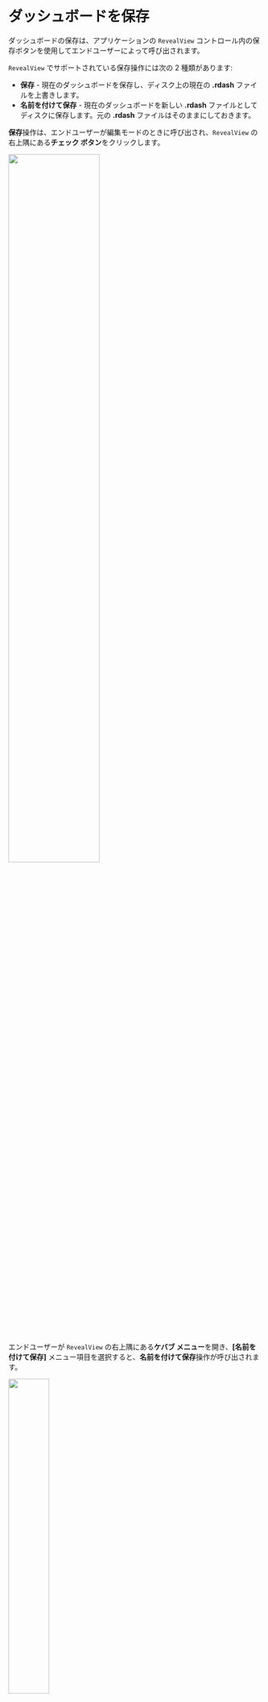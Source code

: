 # ダッシュボードを保存

ダッシュボードの保存は、アプリケーションの `RevealView` コントロール内の保存ボタンを使用してエンドユーザーによって呼び出されます。

`RevealView` でサポートされている保存操作には次の 2 種類があります:
- **保存** - 現在のダッシュボードを保存し、ディスク上の現在の **.rdash** ファイルを上書きします。
- **名前を付けて保存** - 現在のダッシュボードを新しい **.rdash** ファイルとしてディスクに保存します。元の **.rdash** ファイルはそのままにしておきます。

**保存**操作は、エンドユーザーが編集モードのときに呼び出され、`RevealView` の右上隅にある**チェック ボタン**をクリックします。

<img src="images/saving-save-button.jpg" alt="" width="60%"/>

エンドユーザーが `RevealView` の右上隅にある**ケバブ メニュー**を開き、**[名前を付けて保存]** メニュー項目を選択すると、**名前を付けて保存**操作が呼び出されます。

<img src="images/saving-saveas-button.jpg" alt="" width="40%"/>

## 保存の実装
デフォルトでは、サーバーのダッシュボード フォルダーに **Dashboards** を配置するという規則に従っている場合、Reveal SDK は**保存**機能を提供します。ただし、ダッシュボードをサーバーの **Dashboards** フォルダーに保存しておらず、カスタム `IRVDashboardProvider` を作成している場合は、独自のカスタム保存ロジックも実装する必要があります。[ダッシュボードの読み込み](loading-dashboards.md#load-from-custom-file-path)トピックでは、カスタムの場所からダッシュボードを読み込む方法について説明します。

まず、既存の `IRVDashboardProvider` クラスを変更して、`IRVDashboardProvider.SaveDashboardAsync` メソッドを実装します。この例では、ダッシュボード ファイルを **MyDashboards** という名前のフォルダーに保存しています。

```cs
public class DashboardProvider : IRVDashboardProvider
{
    public Task<Dashboard> GetDashboardAsync(IRVUserContext userContext, string dashboardId)
    {
        var filePath = Path.Combine(Environment.CurrentDirectory, $"MyDashboards/{dashboardId}.rdash");
        var dashboard = new Dashboard(filePath);
        return Task.FromResult(dashboard);
    }

    public async Task SaveDashboardAsync(IRVUserContext userContext, string dashboardId, Dashboard dashboard)
    {
        var filePath = Path.Combine(Environment.CurrentDirectory, $"MyDashboards/{dashboardId}.rdash");
        await dashboard.SaveToFileAsync(filePath);
    }
}
```

## 名前を付けて保存の実装
Reveal SDK は、デフォルトで**保存**機能を提供します。ただし、Reveal SDK は、エンドユーザーからダッシュボードの新しいファイル名をキャプチャする必要があるため、**名前を付けて保存**の実装を提供しません。つまり、開発者は、クライアント アプリケーション内で **名前を付けて保存**の操作を実行するために必要なすべてのコードを記述する必要があります。

Reveal SDK で**名前を付けて保存**を実行するには、次の 2 つの方法があります:
- 新しいファイル名をキャプチャしてから、`IRVDashboardProvider` 実装を使用してサーバーに保存を実行します。
- 新しいファイル名をキャプチャし、カスタム保存ロジックを使用してダッシュボードを手動でシリアル化します。

カスタム保存ロジックを実装する場合、つまりダッシュボードを手動でシリアル化し、結果をカスタム REST サービスエンドポイントに POST/PUT する場合は、`RevealView.serverSideSave` プロパティを `false` に設定する必要があります。これにより、すべての保存操作がクライアント アプリケーションによって制御され、サーバーに存在する可能性のある `IRVDashboardProvider` 実装を使用しないことが Reveal SDK に指示されます。

```javascript
revealView.serverSideSave = false;
```

クライアントで保存操作を実行するには、`RevealView.onSave` イベントにイベント ハンドラーを追加する必要があります。

```javascript
revealView.onSave = (rv, args) => {
    //handle save
};
```

`RevealView.onSave` イベントは、`RevealView` と `DashboardSaveEventArgs` の 2 つのパラメーターを提供します。

`DashboardSaveEventArgs` オブジェクトは、ダッシュボードの保存に役立つ次のプロパティとメソッドを提供します:
- **name** - これは現在のダッシュボードのタイトル (`RevealView` のダッシュボードの上部に表示されるテキスト) です。**.rdash** の名前がダッシュボードのタイトルと一致することが重要です。
- **dashboardId** - 保存されているダッシュボードの Id。既存のダッシュボードの場合、これは読み込み時に使用される ID です。新しいダッシュボードまたは名前を付けて保存の操作の場合、値は null になります。このプロパティの値は、既存のダッシュボードを「名前を付けて保存」するとき、または saveFinished を呼び出す前に新しいダッシュボードを保存するときに設定する必要があります。設定しないと、ダッシュボード名と一致すると見なされます。
- **isNew** - このイベントが新しく作成されたダッシュボードを保存することによって発生したかどうかを示すフラグ。既存のダッシュボードを保存または名前を付けて保存する場合は false になります。
- **saveAs** - これが**名前を付けて保存**操作であるかどうかを判別します。
- **serialize(bytes => { })** - 現在のダッシュボードをカスタム保存ロジックで使用できる `byte[]` に​​シリアル化します。**保存**操作で使用されます。
- **serializeWithNewName(name, bytes => { })** - `name` と `dashboardId` を変更し、ダッシュボードをカスタム保存ロジックで使用できる `byte []` に​​シリアル化します。現在読み込まれているダッシュボードの `name` または `dashboardId` は変更しません。保存操作中にこれを手動で行う必要があります。**名前を付けて保存**操作で使用されます。
- **savedFinished() - REQUIRED** - このメソッドは、`RevealView` を編集モードから表示モードにし、保存が完了したことを示します。

## 保存を無効にする
編集を無効にするか、**[名前を付けて保存]** UI 要素を非表示にすることで、エンドユーザーが**保存**または**名前を付けて保存**の操作を呼び出さないようにすることができます。

**保存**操作を無効にするには、`RevealView.canEdit` プロパティを `false` に設定して、編集を完全に無効にする必要があります。

```javascript
revealView.canEdit="false";
```

**名前を付けて保存**の操作を無効にするには、`RevealView.canSaveAs` プロパティを `false` に設定する必要があります。

```javascript
revealView.canSaveAs="false";
```

## 例: IRVDashboardProvider を使用した保存の実装
この例では、クライアント アプリケーションに**保存**と**名前を付けて保存**の両方を実装しますが、実際の保存を実行するには、サーバーの `IRVDashboardProvider` 実装に依存します。

ASP.NET Core Web API サーバー アプリケーションで、`IRVDashboardProvider` インターフェイスを実装する新しいクラスを作成します。`GetDashboardAsync` メソッドで、カスタム ファイル ディレクトリからダッシュボードを読み込むおよび保存するロジックを追加します。この例では、ASP.NET Core Web API サーバー アプリケーションは **MyDashboards** という名前のフォルダーを使用してすべてのダッシュボードを格納します。

```cs
public class DashboardProvider : IRVDashboardProvider
{
    public Task<Dashboard> GetDashboardAsync(IRVUserContext userContext, string dashboardId)
    {
        var filePath = Path.Combine(Environment.CurrentDirectory, $"MyDashboards/{dashboardId}.rdash");
        var dashboard = new Dashboard(filePath);
        return Task.FromResult(dashboard);
    }

    public async Task SaveDashboardAsync(IRVUserContext userContext, string dashboardId, Dashboard dashboard)
    {
        var filePath = Path.Combine(Environment.CurrentDirectory, $"MyDashboards/{dashboardId}.rdash");
        await dashboard.SaveToFileAsync(filePath);
    }
}
```

`Program.cs` ファイルの `AddReveal` メソッドを更新して、`RevealSetupBuilder.AddDashboardProvider` メソッドを使用して作成した `IRVDashboardProvider` を `RevealSetupBuilder` に追加します。

```cs
builder.Services.AddControllers().AddReveal( builder =>
{
    builder.AddDashboardProvider<DashboardProvider>();
});
```

次に、クライアント アプリケーションを開き、`RevealView.onSave` イベントのイベント ハンドラーを追加し、`DashboardSaveEventArgs.saveAs` プロパティをチェックして、**保存**または**名前を付けて保存**の操作を処理しているかどうかを確認します。

```javascript
revealView.onSave = (rv, args) => {
    if (args.saveAs) {

    }
    else {
        
    }
};
```

まず、**保存**機能を実装することから始めましょう。これは、`DashboardSaveEventArgs.saveFinished` を呼び出すだけで実行できます。これにより、`IRVDashboardProvider` で提供されるサーバー側の保存コードが呼び出され、編集モードが終了します。

```javascript
revealView.onSave = (rv, args) => {
    if (args.saveAs) {
        //todo
    }
    else {
        args.saveFinished();
    }
};
```

それでは、**名前を付けて保存**機能を実装しましょう。**名前を付けて保存**を実装する最初の手順は、一意のファイル名を処理していることを確認することです。ダッシュボード名がすでに存在するかどうかをクライアント アプリケーションに通知する REST エンドポイントを ASP.NET Core Web API サーバーに追加しましょう。`Program.cs` ファイルを開き、次のコードで変更します:

```cs
app.Map("/isduplicatename/{name}", (string name) =>
{
    var filePath = Path.Combine(Environment.CurrentDirectory, "MyDashboards");
    return File.Exists($"{filePath}/{name}.rdash");
});
```

また、新しい API を使用するために呼び出すことができる関数をクライアント アプリケーションに追加する必要があります。

```javascript
function isDuplicateName(name) {
    return fetch(`https://localhost:7111/isduplicatename/${name}`).then(resp => resp.text());
}
```

それでは、**名前を付けて保存**の操作の実装を始めましょう。まず、エンドユーザーから新しい名前を取得しましょう。  次に、ユーザーが指定した名前が重複していないかどうかを確認します。重複している場合は、既存のファイルを上書きするようにユーザーにプロンプトを出します。エンドユーザーが既存のダッシュボード ファイルを上書きしたくない場合は、`return` ステートメントを呼び出して保存プロセスをキャンセルします。

```javascript
if (args.saveAs) {
    var newName = prompt("Please enter the dashboard name");
    isDuplicateName(newName).then(isDuplicate => {
        if (isDuplicate === "true") {
            if (!window.confirm("A dashboard with name: " + newName + " already exists. Do you want to override it?")) {
                return;
            }
        }

        //todo - perform save
    }
}
```

**名前を付けて保存**の操作を完了するには、`DashboardSaveEventArgs.dashboardId` と `DashboardSaveEventArgs.name` をダッシュボードの新しい名前に設定しましょう。これにより、現在 `RevealView` に読み込まれているダッシュボードが更新され、サーバーに保存されているファイルと一致します。次に、`DashboardSaveEventArgs.saveFinished` メソッドを呼び出します。このメソッドは、`IRVDashboardProvider` で提供されるサーバー側の保存コードを呼び出し、編集モードを終了します。

```javascript
args.dashboardId = args.name = newName;
args.saveFinished();
}
```

`RevealView.onSave` イベントの最終的なコードは次のようになります。

```javascript
revealView.onSave = (rv, args) => {
    if (args.saveAs) {
        var newName = prompt("Please enter the dashboard name");
        isDuplicateName(newName).then(isDuplicate => {
            if (isDuplicate === "true") {
                if (!window.confirm("A dashboard with name: " + newName + " already exists. Do you want to override it?")) {
                    return;
                }
            }

            args.dashboardId = args.name = newName;
            args.saveFinished();
        });

    }
    else {
        args.saveFinished();
    }
}
```

> [!NOTE]
> このサンプルのソース コードは [GitHub](https://github.com/RevealBi/sdk-samples-javascript/tree/main/SavingDashboards-Server) にあります。


## 例: カスタム保存の実装
この例では、クライアント アプリケーションに**保存**と**名前を付けて保存**の両方を実装しますが、実際の保存を実行するにはカスタム実装に依存します。

カスタム保存機能を実装するための最初の手順は、`revealView.serverSideSave` を `false` に設定することです。これは、クライアントが保存操作を処理することを Reveal SDK に通知します。

```javascript
revealView.serverSideSave = false;
```

次に、保存イベントのイベント ハンドラーを追加し、`DashboardSaveEventArgs.saveAs` プロパティを確認して、**保存**または**名前を付けて保存**の操作を処理しているかどうかを確認します。

```javascript
revealView.onSave = (rv, args) => {
    if (args.saveAs) {

    }
    else {
        
    }
};
```

まず、**保存**機能を実装することから始めましょう。まず、ダッシュボードのサーバーへの保存を処理する REST サービス エンドポイントを ASP.NET Core Web API サーバー アプリケーションに追加する必要があります。`Program.cs` ファイルを変更し、既存のダッシュボード ファイルの更新を処理する **PUT** ルート エンドポイントをマップします。

このサンプル コードでは、最初にファイルが存在することを確認し、存在しない場合はメソッドを終了します。存在する場合は、リクエストの本文からダッシュボード `byte[]` を取得する必要があります。`request.Body` からストリームを読み取り、既存のファイルを上書きして変更をディスクに書き込むために使用できる `byte []` に​​変換します。

```cs
app.MapPut("/dashboards/{name}", async (HttpRequest request, string name) =>
{
    var filePath = Path.Combine(Environment.CurrentDirectory, $"Dashboards/{name}.rdash");
    if (!File.Exists(filePath))
        return;

    byte[] bytes;
    using (var ms = new MemoryStream())
    {
        await request.Body.CopyToAsync(ms);
        bytes = ms.ToArray();
    }

    using (var stream = File.Open(filePath, FileMode.Open))
    {
        stream.Write(bytes, 0, bytes.Length);
    }
});
```

次に、保存を実行する関数をクライアント アプリケーションに追加しましょう。この関数は、**保存**操作と**名前を付けて保存**の操作の両方を処理します。この関数には、ダッシュボードの `name`、ダッシュボードの内容を表す `byte[]`、およびこれが**保存**または**名前を付けて保存**の操作であるかどうかを判別する `isSaveAs` のパラメーターがあります。これが**名前を付けて保存**の操作の場合、リクエストの`メソッド`を **POST** に設定します。これは、新しいファイルが作成されることを示します。

```javascript
function saveDashboard(name, bytes, isSaveAs = false) {

    let url = `https://localhost:7111/dashboards/${name}`;
    let params = {
        body: bytes,
        method: "PUT"
    }

    if (isSaveAs) {
        params.method = "POST"
    }

    return fetch(url, params);
}
```

`RevealView.onSave` イベントに**保存**ロジックを実装しましょう。まず、`DashboardSaveEventArgs.serialize` メソッドを呼び出して現在のダッシュボードを `byte[]` に​​シリアル化して、REST サービス エンドポイントに送信できるようにする必要があります。`DashboardSaveEventArgs.serialize` メソッドのコールバックで、前に作成した `saveDashboard` 関数を呼び出し、`DashboardSaveEventArgs.name` と `byte[]` を引数として渡します。`saveDashboard` が完了すると、`DashboardSaveEventArgs.saveFinished` メソッドを呼び出します。このメソッドは、保存が完了したことを Reveal SDK に通知し、`RevealView` を編集モードから外します。

```javascript
revealView.onSave = (rv, args) => {
    if (args.saveAs) {
        //todo
    }
    else {
        args.serialize(bytes => {
            this.saveDashboard(args.name, bytes).then(() => {
                args.saveFinished();
            });
        });
    }
};
```

それでは、**名前を付けて保存**機能を実装しましょう。  **名前を付けて保存**を実装する最初の手順は、一意のファイル名を処理していることを確認することです。ダッシュボード名がすでに存在するかどうかをクライアント アプリケーションに通知する REST エンドポイントを ASP.NET Core Web API サーバーに追加しましょう。`Program.cs` ファイルを開き、次のコードで変更します:

```cs
app.Map("/isduplicatename/{name}", (string name) =>
{
    var filePath = Path.Combine(Environment.CurrentDirectory, "Dashboards");
    return File.Exists($"{filePath}/{name}.rdash");
});
```

また、新しい API を使用するために呼び出すことができる関数をクライアント アプリケーションに追加する必要があります。

```javascript
function isDuplicateName(name) {
    return fetch(`https://localhost:7111/isduplicatename/${name}`).then(resp => resp.text());
}
```

それでは、**名前を付けて保存**の操作の実装を始めましょう。まず、エンドユーザーから新しい名前を取得しましょう。  次に、ユーザーが指定した名前が重複していないかどうかを確認します。重複している場合は、既存のファイルを上書きするようにユーザーにプロンプトを出します。エンドユーザーが既存のダッシュボード ファイルを上書きしたくない場合は、保存プロセスをキャンセルします。まず、`DashboardSaveEventArgs.saveFinished` メソッドを呼び出して、`RevealView` を強制的に編集モードを終了させてから、`return` を実行して、保存操作を実行せずに保存イベントを終了します。

```javascript
if (args.saveAs) {
    var newName = prompt("Please enter the dashboard name");
    isDuplicateName(newName).then(isDuplicate => {
        if (isDuplicate === "true") {
            if (!window.confirm("A dashboard with name: " + newName + " already exists. Do you want to override it?")) {
                args.saveFinished();
                return;
            }
        }

        //todo - perform save
    });
}
```

**名前を付けて保存**の操作を完了するには、別の REST サービス エンドポイントを ASP.NET Core Web API サーバーに追加して **POST** を処理する必要があります。`Program.cs` ファイルを変更し、新しいダッシュボード ファイルの保存を処理する **POST** ルート エンドポイントをマップします。

このサンプル コードでは、リクエストの本文からダッシュボード `byte[]` を取得することを想定しています。`request.Body` からストリームを読み取り、新しいダッシュボード ファイルの作成に使用できる `byte[]` に変換します。

```cs
app.MapPost("/dashboards/{name}", async (HttpRequest request, string name) =>
{
    var ms = new MemoryStream();
    await request.Body.CopyToAsync(ms);
    var bytes = ms.ToArray();

    var filePath = Path.Combine(Environment.CurrentDirectory, $"Dashboards/{name}.rdash");
    using (var stream = new FileStream(filePath, FileMode.Create, FileAccess.Write))
    {
        await stream.WriteAsync(bytes, 0, bytes.Length);
    }
});
```

クライアント コードを更新して、**名前を付けて保存**操作を完了しましょう。保存を実行する前に、`DashboardSaveEventArgs.dashboardId` と `DashboardSaveEventArgs.name` をダッシュボードの新しい名前に設定しましょう。これにより、現在 `RevealView` に読み込まれているダッシュボードが更新され、サーバーに保存されているファイルと一致します。次に、`DashboardSaveEventArgs.serializeWithNewName` を呼び出して、現在のダッシュボードを `byte[]` にシリアル化する必要があります。このメソッドは、新しくシリアル化されたダッシュボードのタイトルと ID を更新する新しい `name` を使用して、ダッシュボードを `byte[]` にシリアル化します。`DashboardSaveEventArgs.serializeWithNewName` メソッドのコールバックで、前に作成した `saveDashboard` 関数を呼び出し、`DashboardSaveEventArgs.name`、`byte[]`、および `true` (名前を付けて保存を示す) を引数として渡します。`saveDashboard` が完了すると、`DashboardSaveEventArgs.saveFinished` メソッドを呼び出します。このメソッドは、保存が完了したことを Reveal SDK に通知し、`RevealView` を編集モードから外します。

```javascript
args.dashboardId = args.name = newName;
args.serializeWithNewName(newName, bytes => {
    this.saveDashboard(newName, bytes, true).then(() => {
        args.saveFinished();
    });
});
```

`RevealView.onSave` イベントの最終的なコードは次のようになります。

```javascript
revealView.onSave = (rv, args) => {
    if (args.saveAs) {
        var newName = prompt("Please enter the dashboard name");
        isDuplicateName(newName).then(isDuplicate => {
            if (isDuplicate === "true") {
                if (!window.confirm("A dashboard with name: " + newName + " already exists. Do you want to override it?")) {
                    args.saveFinished();
                    return;
                }
            }

            args.dashboardId = args.name = newName;
            args.serializeWithNewName(newName, bytes => {
                this.saveDashboard(newName, bytes, true).then(() => {
                    args.saveFinished();
                });
            });
        });
    }
    else {
        args.serialize(bytes => {
            this.saveDashboard(args.name, bytes).then(() => {
                args.saveFinished();
            });
        });
    }
};
```

> [!NOTE]
> このサンプルのソース コードは [GitHub](https://github.com/RevealBi/sdk-samples-javascript/tree/main/SavingDashboards-Client)

